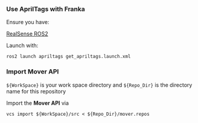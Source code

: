 ### Use AprilTags with Franka

Ensure you have:

[RealSense ROS2](https://github.com/IntelRealSense/realsense-ros.git)

Launch with:

   ```
   ros2 launch apriltags get_apriltags.launch.xml
   ```

### Import Mover API
`${WorkSpace}` is your work space directory and `${Repo_Dir}` is the directory name for this repository

Import the **Mover API** via 
```
vcs import ${WorkSpace}/src < ${Repo_Dir}/mover.repos
```